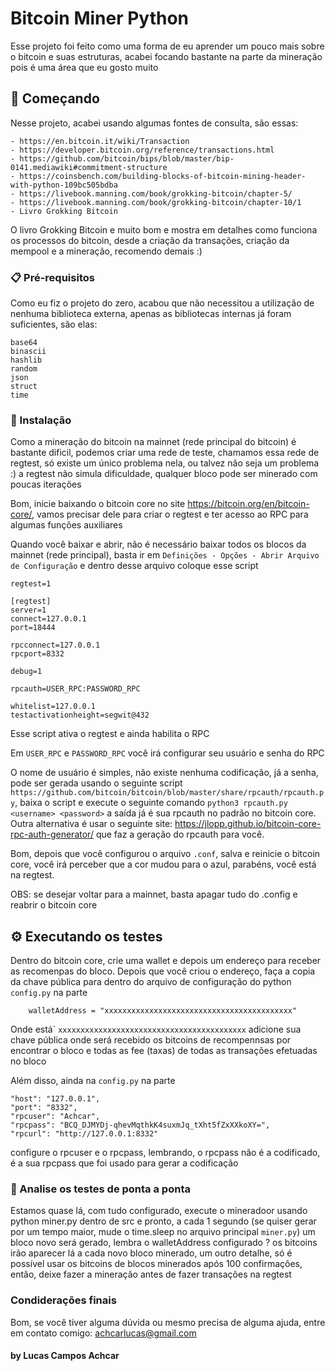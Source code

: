 # Bitcoin Miner Python 

Esse projeto foi feito como uma forma de eu aprender um pouco mais sobre o bitcoin e suas estruturas, acabei focando bastante na parte da mineração 
pois é uma área que eu gosto muito

## 🚀 Começando

Nesse projeto, acabei usando algumas fontes de consulta, são essas:

```
- https://en.bitcoin.it/wiki/Transaction
- https://developer.bitcoin.org/reference/transactions.html
- https://github.com/bitcoin/bips/blob/master/bip-0141.mediawiki#commitment-structure
- https://coinsbench.com/building-blocks-of-bitcoin-mining-header-with-python-109bc505bdba
- https://livebook.manning.com/book/grokking-bitcoin/chapter-5/
- https://livebook.manning.com/book/grokking-bitcoin/chapter-10/1
- Livro Grokking Bitcoin
```

O livro Grokking Bitcoin e muito bom e mostra em detalhes como funciona os processos do bitcoin, desde a criação da transações, criação da mempool e a mineração, recomendo demais :)

### 📋 Pré-requisitos

Como eu fiz o projeto do zero, acabou que não necessitou a utilização de nenhuma biblioteca externa, apenas as bibliotecas internas
já foram suficientes, são elas:

```
base64
binascii
hashlib
random
json
struct
time
```

### 🔧 Instalação

Como a mineração do bitcoin na mainnet (rede principal do bitcoin) é bastante dificil, podemos
criar uma rede de teste, chamamos essa rede de regtest, só existe um único problema nela, ou talvez não seja
um problema :) a regtest não simula dificuldade, qualquer bloco pode ser minerado com poucas iterações

Bom, inicie baixando o bitcoin core no site https://bitcoin.org/en/bitcoin-core/, vamos precisar dele
para criar o regtest e ter acesso ao RPC para algumas funções auxiliares

Quando você baixar e abrir, não é necessário baixar todos os blocos da mainnet (rede principal),
basta ir em ```Definições - Opções - Abrir Arquivo de Configuração``` e dentro desse arquivo
coloque esse script

```
regtest=1

[regtest]
server=1
connect=127.0.0.1
port=18444

rpcconnect=127.0.0.1
rpcport=8332

debug=1

rpcauth=USER_RPC:PASSWORD_RPC

whitelist=127.0.0.1
testactivationheight=segwit@432
```

Esse script ativa o regtest e ainda habilita o RPC

Em ```USER_RPC``` e ```PASSWORD_RPC``` você irá configurar seu usuário e senha do RPC

O nome de usuário é simples, não existe nenhuma codificação, já a senha, pode ser gerada usando o seguinte script ```https://github.com/bitcoin/bitcoin/blob/master/share/rpcauth/rpcauth.py```,
baixa o script e execute o seguinte comando ```python3 rpcauth.py <username> <password>``` a saída já é sua rpcauth no padrão no bitcoin core.
Outra alternativa é usar o seguinte site: https://jlopp.github.io/bitcoin-core-rpc-auth-generator/ que faz a geração do rpcauth para você.

Bom, depois que você configurou o arquivo ```.conf```, salva e reinicie o bitcoin core, você irá perceber que a cor mudou para o azul, parabéns, você está na regtest.

OBS: se desejar voltar para a mainnet, basta apagar tudo do .config e reabrir o bitcoin core

## ⚙️ Executando os testes

Dentro do bitcoin core, crie uma wallet e depois um endereço para receber as recomenpas do bloco. Depois que você criou o endereço, faça a copia da chave pública para dentro do arquivo de configuração do python ```config.py``` na parte

```
    walletAddress = "xxxxxxxxxxxxxxxxxxxxxxxxxxxxxxxxxxxxxxxxxx" 
```

Onde está` ```xxxxxxxxxxxxxxxxxxxxxxxxxxxxxxxxxxxxxxxxxx``` adicione sua chave pública onde será recebido os bitcoins de recompennsas por encontrar o bloco e todas as fee (taxas) de todas as transações efetuadas no bloco

Além disso, ainda na ```config.py``` na parte

``` 
"host": "127.0.0.1",
"port": "8332",
"rpcuser": "Achcar",
"rpcpass": "BCQ_DJMYDj-qhevMqthkK4suxmJq_tXht5fZxXXkoXY=",
"rpcurl": "http://127.0.0.1:8332"
```

configure o rpcuser e o rpcpass, lembrando, o rpcpass não é a codificado, é a sua rpcpass que foi usado para gerar a codificação

### 🔩 Analise os testes de ponta a ponta

Estamos quase lá, com tudo configurado, execute o mineradoor usando python miner.py dentro de src e pronto, a cada 1 segundo (se quiser gerar por um tempo maior, mude o time.sleep no arquivo principal ```miner.py```) um bloco novo será gerado, lembra o walletAddress configurado ? os bitcoins irão aparecer lá a cada novo bloco minerado, um outro detalhe, só é possível usar os bitcoins de blocos minerados após 100 confirmações, então, deixe fazer a mineração antes de fazer transações na regtest

### Condiderações finais

Bom, se você tiver alguma dúvida ou mesmo precisa de alguma ajuda, entre em contato comigo: achcarlucas@gmail.com

#### by Lucas Campos Achcar
